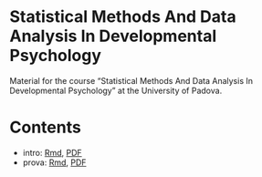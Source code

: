 
<!-- README.md is generated from README.Rmd. Please edit that file -->

# Statistical Methods And Data Analysis In Developmental Psychology

<!-- badges: start -->
<!-- badges: end -->

Material for the course “Statistical Methods And Data Analysis In
Developmental Psychology” at the University of Padova.

# Contents

- intro: [Rmd](slides//intro/intro.Rmd), [PDF](slides//intro/intro.pdf)
- prova: [Rmd](slides//prova/prova.Rmd), [PDF](slides//prova/prova.pdf)
